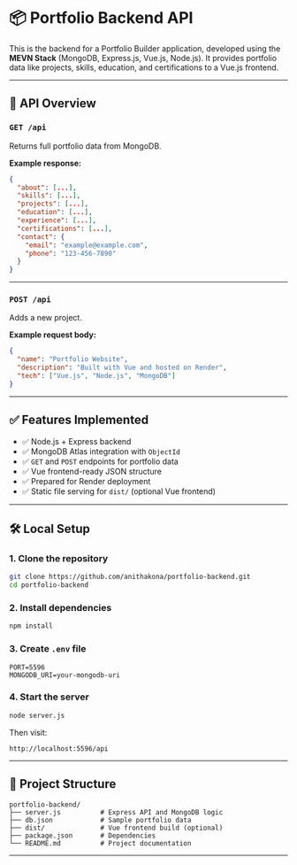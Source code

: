 # 📦 Portfolio Backend API

This is the backend for a Portfolio Builder application, developed using the **MEVN Stack** (MongoDB, Express.js, Vue.js, Node.js). It provides portfolio data like projects, skills, education, and certifications to a Vue.js frontend.

---

## 📡 API Overview

### `GET /api`

Returns full portfolio data from MongoDB.

**Example response:**

```json
{
  "about": [...],
  "skills": [...],
  "projects": [...],
  "education": [...],
  "experience": [...],
  "certifications": [...],
  "contact": {
    "email": "example@example.com",
    "phone": "123-456-7890"
  }
}
```

---

### `POST /api`

Adds a new project.

**Example request body:**

```json
{
  "name": "Portfolio Website",
  "description": "Built with Vue and hosted on Render",
  "tech": ["Vue.js", "Node.js", "MongoDB"]
}
```

---

## ✅ Features Implemented

- ✅ Node.js + Express backend
- ✅ MongoDB Atlas integration with `ObjectId`
- ✅ `GET` and `POST` endpoints for portfolio data
- ✅ Vue frontend-ready JSON structure
- ✅ Prepared for Render deployment
- ✅ Static file serving for `dist/` (optional Vue frontend)

---

## 🛠 Local Setup

### 1. Clone the repository
```bash
git clone https://github.com/anithakona/portfolio-backend.git
cd portfolio-backend
```

### 2. Install dependencies
```bash
npm install
```

### 3. Create `.env` file
```
PORT=5596
MONGODB_URI=your-mongodb-uri
```

### 4. Start the server
```bash
node server.js
```

Then visit:
```
http://localhost:5596/api
```

---

## 📁 Project Structure

```
portfolio-backend/
├── server.js          # Express API and MongoDB logic
├── db.json            # Sample portfolio data
├── dist/              # Vue frontend build (optional)
├── package.json       # Dependencies
└── README.md          # Project documentation
```

---



